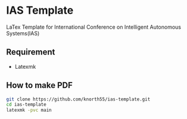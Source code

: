 # IAS Template

LaTex Template for International Conference on Intelligent Autonomous Systems(IAS)

## Requirement

- Latexmk

## How to make PDF

```bash
git clone https://github.com/knorth55/ias-template.git
cd ias-template
latexmk -pvc main
```
